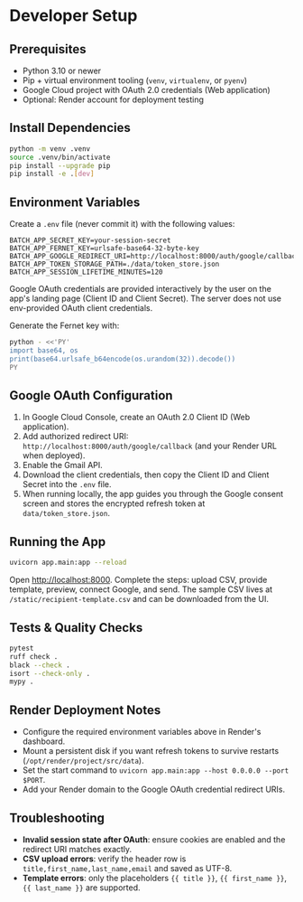 # Developer Setup

## Prerequisites

- Python 3.10 or newer
- Pip + virtual environment tooling (`venv`, `virtualenv`, or `pyenv`)
- Google Cloud project with OAuth 2.0 credentials (Web application)
- Optional: Render account for deployment testing

## Install Dependencies

```bash
python -m venv .venv
source .venv/bin/activate
pip install --upgrade pip
pip install -e .[dev]
```

## Environment Variables

Create a `.env` file (never commit it) with the following values:

```
BATCH_APP_SECRET_KEY=your-session-secret
BATCH_APP_FERNET_KEY=urlsafe-base64-32-byte-key
BATCH_APP_GOOGLE_REDIRECT_URI=http://localhost:8000/auth/google/callback
BATCH_APP_TOKEN_STORAGE_PATH=./data/token_store.json
BATCH_APP_SESSION_LIFETIME_MINUTES=120
```

Google OAuth credentials are provided interactively by the user on the app's landing page (Client ID and Client Secret). The server does not use env-provided OAuth client credentials.

Generate the Fernet key with:

```bash
python - <<'PY'
import base64, os
print(base64.urlsafe_b64encode(os.urandom(32)).decode())
PY
```

## Google OAuth Configuration

1. In Google Cloud Console, create an OAuth 2.0 Client ID (Web application).
2. Add authorized redirect URI: `http://localhost:8000/auth/google/callback` (and your Render URL when deployed).
3. Enable the Gmail API.
4. Download the client credentials, then copy the Client ID and Client Secret into the `.env` file.
5. When running locally, the app guides you through the Google consent screen and stores the encrypted refresh token at `data/token_store.json`.

## Running the App

```bash
uvicorn app.main:app --reload
```

Open <http://localhost:8000>. Complete the steps: upload CSV, provide template, preview, connect Google, and send. The sample CSV lives at `/static/recipient-template.csv` and can be downloaded from the UI.

## Tests & Quality Checks

```bash
pytest
ruff check .
black --check .
isort --check-only .
mypy .
```

## Render Deployment Notes

- Configure the required environment variables above in Render's dashboard.
- Mount a persistent disk if you want refresh tokens to survive restarts (`/opt/render/project/src/data`).
- Set the start command to `uvicorn app.main:app --host 0.0.0.0 --port $PORT`.
- Add your Render domain to the Google OAuth credential redirect URIs.

## Troubleshooting

- **Invalid session state after OAuth**: ensure cookies are enabled and the redirect URI matches exactly.
- **CSV upload errors**: verify the header row is `title,first_name,last_name,email` and saved as UTF-8.
- **Template errors**: only the placeholders `{{ title }}`, `{{ first_name }}`, `{{ last_name }}` are supported.
